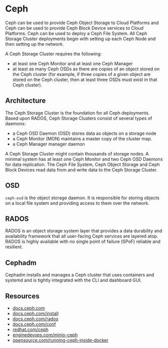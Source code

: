 # Ceph

Ceph can be used to provide Ceph Object Storage to Cloud Platforms and Ceph can be used to provide Ceph Block Device services to Cloud Platforms.
Ceph can be used to deploy a Ceph File System. All Ceph Storage Cluster deployments begin with setting up each Ceph Node and then setting up the network.

A Ceph Storage Cluster requires the following:

- at least one Ceph Monitor and at least one Ceph Manager
- at least as many Ceph OSDs as there are copies of an object stored on the Ceph cluster
  (for example, if three copies of a given object are stored on the Ceph cluster, then at least three OSDs must exist in that Ceph cluster).

## Architecture

The Ceph Storage Cluster is the foundation for all Ceph deployments. Based upon RADOS, Ceph Storage Clusters consist of several types of daemons:

- a Ceph OSD Daemon (OSD) stores data as objects on a storage node
- a Ceph Monitor (MON) maintains a master copy of the cluster map.
- a Ceph Manager manager daemon

A Ceph Storage Cluster might contain thousands of storage nodes. A minimal system has at least one Ceph Monitor and two Ceph OSD Daemons for data replication.
The Ceph File System, Ceph Object Storage and Ceph Block Devices read data from and write data to the Ceph Storage Cluster.

## OSD

```ceph-osd``` is the object storage daemon. It is responsible for storing objects on a local file system and providing access to them over the network.

## RADOS

RADOS is an object storage system layer that provides a data durability and availability framework that all user-facing Ceph services are layered atop.
RADOS is highly available with no single point of failure (SPoF) reliable and resilient.

## Cephadm

Cephadm installs and manages a Ceph cluster that uses containers and systemd and is tightly integrated with the CLI and dashboard GUI.

## Resources

- [docs.ceph.com](https://docs.ceph.com/en/latest/)
- [docs.ceph.com/install](https://docs.ceph.com/en/latest/install/)
- [docs.ceph.com/rados](https://docs.ceph.com/en/latest/rados/)
- [docs.ceph.com/conf](https://docs.ceph.com/en/latest/rados/configuration/ceph-conf/)
- [redhat.com/ceph](https://access.redhat.com/webassets/avalon/d/Red_Hat_Ceph_Storage-5-Developer_Guide-en-US/images/7dcdbc34ed0fba01faab0006ee8841a3/RESTful_access.png)
- [enginedevops.com/minio-ceph](https://enginedevops.com/2023/06/06/minio-vs-ceph/)
- [opensource.com/running-ceph-inside-docker](https://opensource.com/business/15/7/running-ceph-inside-docker)
